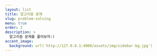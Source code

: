 ```yaml
---
layout: list
title: 알고리즘 문제
slug: problem-solving
menu: true
order: 2 
description: >
  알고리즘 문제를 풀어보자:)
accent_image:
  background: url('http://127.0.0.1:4000/assets/img/sidebar-bg.jpg')
---
```

